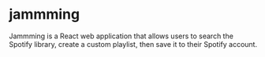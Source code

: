 # jammming
Jammming is a  React web application that allows users to search the Spotify library, create a custom playlist, then save it to their Spotify account.
